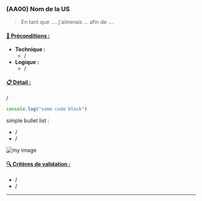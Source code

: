 <!--/us-->
<!--title-->
### (AA00) Nom de la US
<!--/title-->
<!--description-->
> En tant que .... j'aimerais ... afin de .... 

#### <u>📌 Préconditions :</u>
- **Technique :**
  <!--checklist: "📌 Préconditions technique"-->
  - /
  <!--/checklist-->
- **Logique :**
  - /

#### <u>📋 Détail :</u>
/

```js
console.log("some code block")
```

simple bullet list : 

- /
- /

<!--img-->
![my image](path/to/imahe.png)
<!--/img-->

#### <u>🔍 Critères de validation :</u>
  <!--checklist: "🔍 Critères de validation"-->
  - /
  - /
  <!--/checklist-->

<!--/description-->
<!--/us-->

---
